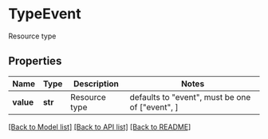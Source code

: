# TypeEvent

Resource type

## Properties
Name | Type | Description | Notes
------------ | ------------- | ------------- | -------------
**value** | **str** | Resource type | defaults to "event",  must be one of ["event", ]

[[Back to Model list]](../README.md#documentation-for-models) [[Back to API list]](../README.md#documentation-for-api-endpoints) [[Back to README]](../README.md)


